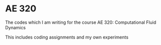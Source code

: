 # AE 320
The codes which I am writing for the course AE 320: Computational Fluid Dynamics

This includes coding assignments and my own experiments
